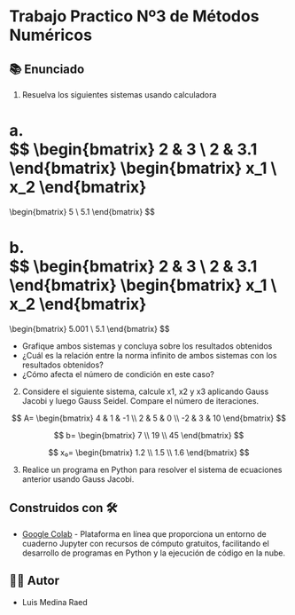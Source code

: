 # Trabajo Practico Nº3 de Métodos Numéricos

## 📚 Enunciado

1. Resuelva los siguientes sistemas usando calculadora  

a.    
$$
\begin{bmatrix}
2 & 3 \\
2 & 3.1 
\end{bmatrix} 
\begin{bmatrix}
x_1 \\
x_2 
\end{bmatrix} 
= 
\begin{bmatrix}
5 \\
5.1 
\end{bmatrix}
$$

b.    
$$
\begin{bmatrix}
2 & 3 \\
2 & 3.1 
\end{bmatrix} 
\begin{bmatrix}
x_1 \\
x_2
\end{bmatrix} 
= 
\begin{bmatrix}
5.001 \\
5.1 
\end{bmatrix}
$$



- Grafique ambos sistemas y concluya sobre los resultados obtenidos  
- ¿Cuál es la relación entre la norma infinito de ambos sistemas con los resultados obtenidos?  
- ¿Cómo afecta el número de condición en este caso?  

2. Considere el siguiente sistema, calcule x1, x2 y x3 aplicando Gauss Jacobi y luego Gauss Seidel. Compare el número de iteraciones.  

$$
A=
\begin{bmatrix}
4 & 1 & -1 \\
2 & 5 & 0 \\
-2 & 3 & 10
\end{bmatrix}
$$

$$
b=
\begin{bmatrix}
7 \\
19 \\
45
\end{bmatrix}
$$

$$
x₀=
\begin{bmatrix}
1.2 \\
1.5 \\
1.6
\end{bmatrix}
$$



3. Realice un programa en Python para resolver el sistema de ecuaciones anterior usando Gauss Jacobi.  

## Construidos con 🛠️

- [Google Colab](https://colab.research.google.com/?hl=es) - Plataforma en línea que proporciona un entorno de cuaderno Jupyter con recursos de cómputo gratuitos, facilitando el desarrollo de programas en Python y la ejecución de código en la nube.

## 👨‍💻 Autor

- Luis Medina Raed